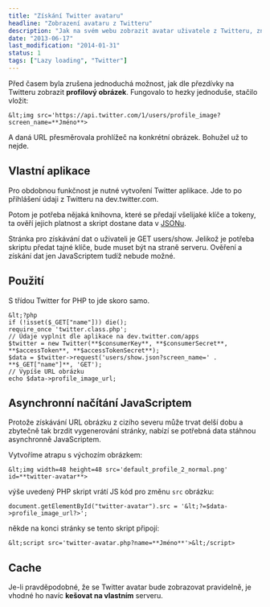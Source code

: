 ```yaml
---
title: "Získání Twitter avataru"
headline: "Zobrazení avataru z Twitteru"
description: "Jak na svém webu zobrazit avatar uživatele z Twitteru, známe-li jeho jméno/přezdívku."
date: "2013-06-17"
last_modification: "2014-01-31"
status: 1
tags: ["Lazy loading", "Twitter"]
---
```


Před časem byla zrušena jednoduchá možnost, jak dle přezdívky na Twitteru zobrazit **profilový obrázek**. Fungovalo to hezky jednoduše, stačilo vložit:
```
&lt;img src='https://api.twitter.com/1/users/profile_image?screen_name=**Jméno**>
```

A daná URL přesměrovala prohlížeč na konkrétní obrázek. Bohužel už to nejde.

## Vlastní aplikace

Pro obdobnou funkčnost je nutné vytvoření Twitter aplikace. Jde to po přihlášení údaji z Twitteru na dev.twitter.com.

Potom je potřeba nějaká knihovna, které se předají všelijaké klíče a tokeny, ta ověří jejich platnost a skript dostane data v [JSONu](/json).

Stránka pro získávání dat o uživateli je GET users/show.
Jelikož je potřeba skriptu předat tajné klíče, bude muset být na straně serveru. Ověření a získání dat jen JavaScriptem tudíž nebude možné.

## Použití

S třídou Twitter for PHP to jde skoro samo.

```
&lt;?php
if (!isset($_GET["name"])) die();
require_once 'twitter.class.php';
// Údaje vyplnit dle aplikace na dev.twitter.com/apps
$twitter = new Twitter(**$consumerKey**, **$consumerSecret**, **$accessToken**, **$accessTokenSecret**);
$data = $twitter->request('users/show.json?screen_name=' . **$_GET["name"]**, 'GET');
// Vypíše URL obrázku
echo $data->profile_image_url;
```

## Asynchronní načítání JavaScriptem

Protože získávání URL obrázku z cizího severu může trvat delší dobu a zbytečně tak brzdit vygenerování stránky, nabízí se potřebná data stáhnou asynchronně JavaScriptem.

Vytvoříme atrapu s výchozím obrázkem:
```
&lt;img width=48 height=48 src='default_profile_2_normal.png' id=**twitter-avatar**>
```

výše uvedený PHP skript vrátí JS kód pro změnu `src` obrázku:
```
document.getElementById("twitter-avatar").src = '&lt;?=$data->profile_image_url?>';
```

někde na konci stránky se tento skript připojí:
```
&lt;script src='twitter-avatar.php?name=**Jméno**'>&lt;/script>
```

## Cache

  Je-li pravděpodobné, že se Twitter avatar bude zobrazovat pravidelně, je vhodné ho navíc **kešovat na vlastním** serveru.